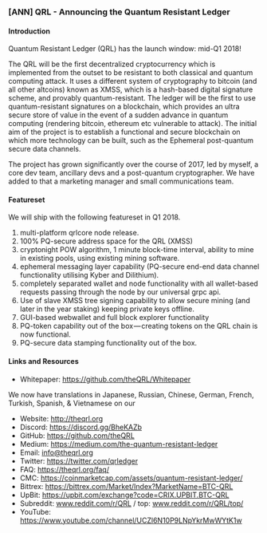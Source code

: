 ### [ANN] QRL - Announcing the Quantum Resistant Ledger

#### Introduction

Quantum Resistant Ledger (QRL) has the launch window: mid-Q1 2018!

The QRL will be the first decentralized cryptocurrency which is implemented from the outset to be resistant to both classical and quantum computing attack. It uses a different system of cryptography to bitcoin (and all other altcoins) known as XMSS, which is a hash-based digital signature scheme, and provably quantum-resistant.  The ledger will be the first to use quantum-resistant signatures on a blockchain, which provides an ultra secure store of value in the event of a sudden advance in quantum computing (rendering bitcoin, ethereum etc vulnerable to attack). The initial aim of the project is to establish a functional and secure blockchain on which more technology can be built, such as the Ephemeral post-quantum secure data channels.

The project has grown significantly over the course of 2017, led by myself, a core dev team, ancillary devs and a post-quantum cryptographer. We have added to that a marketing manager and small communications team.

#### Featureset


We will ship with the following featureset in Q1 2018.


1. multi-platform qrlcore node release.
2. 100% PQ-secure address space for the QRL (XMSS)
3. cryptonight POW algorithm, 1 minute block-time interval, ability to mine in existing pools, using existing mining software.
4. ephemeral messaging layer capability (PQ-secure end-end data channel functionality utilising Kyber and Dilithium).
5. completely separated wallet and node functionality with all wallet-based requests passing through the node by our universal grpc api.
6. Use of slave XMSS tree signing capability to allow secure mining (and later in the year staking) keeping private keys offline.
7. GUI-based webwallet and full block explorer functionality
8. PQ-token capability out of the box — creating tokens on the QRL chain is now functional.
9. PQ-secure data stamping functionality out of the box.


#### Links and Resources

- Whitepaper: https://github.com/theQRL/Whitepaper

We now have translations in Japanese, Russian, Chinese, German, French, Turkish, Spanish, & Vietnamese on our 

- Website: http://theqrl.org
- Discord: https://discord.gg/BheKAZb
- GitHub: https://github.com/theQRL
- Medium: https://medium.com/the-quantum-resistant-ledger
- Email: info@theqrl.org
- Twitter: https://twitter.com/qrledger
- FAQ: https://theqrl.org/faq/
- CMC: https://coinmarketcap.com/assets/quantum-resistant-ledger/
- Bittrex: https://bittrex.com/Market/Index?MarketName=BTC-QRL 
- UpBit: https://upbit.com/exchange?code=CRIX.UPBIT.BTC-QRL
- Subreddit: www.reddit.com/r/QRL / top: www.reddit.com/r/QRL/top/
- YouTube: https://www.youtube.com/channel/UCZl6N10P9LNpYkrMwWYtK1w